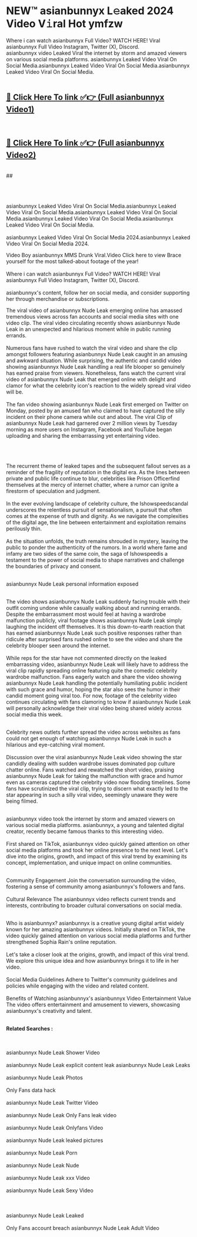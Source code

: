 
# NEW™ asianbunnyx L𝚎aked 2024 Video V𝚒ral Hot ymfzw

Where i can watch asianbunnyx Full Video? WATCH HERE! Viral asianbunnyx Full Video Instagram, Twitter (X), Discord. <br>
asianbunnyx video Leaked Viral the internet by storm and amazed viewers on various social media platforms. asianbunnyx Leaked Video Viral On Social Media.asianbunnyx Leaked Video Viral On Social Media.asianbunnyx Leaked Video Viral On Social Media.<br>
 <br>

##  <a href="hhttps://clipsfans.site?title=asianbunnyx&ref=git">🔴 Click Here To link ✅👉 (Full asianbunnyx Video1)</a><br>
  <br>

##  <a href="https://clipsfans.site?title=asianbunnyx&ref=git">🔴 Click Here To link ✅👉 (Full asianbunnyx Video2)</a><br>
  <br>
  ##


  <br>

  <br>

<br><br>
asianbunnyx Leaked Video Viral On Social Media.asianbunnyx Leaked Video Viral On Social Media.asianbunnyx Leaked Video Viral On Social Media.asianbunnyx Leaked Video Viral On Social Media.asianbunnyx Leaked Video Viral On Social Media.
<br><br>
asianbunnyx Leaked Video Viral On Social Media 2024.asianbunnyx Leaked Video Viral On Social Media 2024.


Video Boy asianbunnyx MMS Drunk Viral.Video Click here to view Brace yourself for the most talked-about footage of the year!
<br><br>
Where i can watch asianbunnyx Full Video? WATCH HERE! Viral asianbunnyx Full Video Instagram, Twitter (X), Discord.
<br><br>
asianbunnyx's content, follow her on social media, and consider supporting her through merchandise or subscriptions.


The viral video of asianbunnyx Nude Leak emerging online has amassed tremendous views across fan accounts and social media sites with one video clip. The viral video circulating recently shows asianbunnyx Nude Leak in an unexpected and hilarious moment while in public running errands.
<br><br>
Numerous fans have rushed to watch the viral video and share the clip amongst followers featuring asianbunnyx Nude Leak caught in an amusing and awkward situation. While surprising, the authentic and candid video showing asianbunnyx Nude Leak handling a real life blooper so genuinely has earned praise from viewers. Nonetheless, fans watch the current viral video of asianbunnyx Nude Leak that emerged online with delight and clamor for what the celebrity icon's reaction to the widely spread viral video will be.
<br><br>
The fan video showing asianbunnyx Nude Leak first emerged on Twitter on Monday, posted by an amused fan who claimed to have captured the silly incident on their phone camera while out and about. The viral Clip of asianbunnyx Nude Leak had garnered over 2 million views by Tuesday morning as more users on Instagram, Facebook and YouTube began uploading and sharing the embarrassing yet entertaining video.
<br><br>


<br><br>
The recurrent theme of leaked tapes and the subsequent fallout serves as a reminder of the fragility of reputation in the digital era. As the lines between private and public life continue to blur, celebrities like Prison Officerfind themselves at the mercy of internet chatter, where a rumor can ignite a firestorm of speculation and judgment.
<br><br>
In the ever evolving landscape of celebrity culture, the Ishowspeedscandal underscores the relentless pursuit of sensationalism, a pursuit that often comes at the expense of truth and dignity. As we navigate the complexities of the digital age, the line between entertainment and exploitation remains perilously thin.
<br><br>
As the situation unfolds, the truth remains shrouded in mystery, leaving the public to ponder the authenticity of the rumors. In a world where fame and infamy are two sides of the same coin, the saga of Ishowspeedis a testament to the power of social media to shape narratives and challenge the boundaries of privacy and consent.
<br><br>





asianbunnyx Nude Leak personal information exposed
<br><br>



The video shows asianbunnyx Nude Leak suddenly facing trouble with their outfit coming undone while casually walking about and running errands. Despite the embarrassment most would feel at having a wardrobe malfunction publicly, viral footage shows asianbunnyx Nude Leak simply laughing the incident off themselves. It is this down-to-earth reaction that has earned asianbunnyx Nude Leak such positive responses rather than ridicule after surprised fans rushed online to see the video and share the celebrity blooper seen around the internet.
<br><br>
While reps for the star have not commented directly on the leaked embarrassing video, asianbunnyx Nude Leak will likely have to address the viral clip rapidly spreading online featuring quite the comedic celebrity wardrobe malfunction. Fans eagerly watch and share the video showing asianbunnyx Nude Leak handling the potentially humiliating public incident with such grace and humor, hoping the star also sees the humor in their candid moment going viral too. For now, footage of the celebrity video continues circulating with fans clamoring to know if asianbunnyx Nude Leak will personally acknowledge their viral video being shared widely across social media this week.
<br><br>

Celebrity news outlets further spread the video across websites as fans could not get enough of watching asianbunnyx Nude Leak in such a hilarious and eye-catching viral moment.
<br><br>
Discussion over the viral asianbunnyx Nude Leak video showing the star candidly dealing with sudden wardrobe issues dominated pop culture chatter online. Fans watched and rewatched the short video, praising asianbunnyx Nude Leak for taking the malfunction with grace and humor even as cameras captured the celebrity video now flooding timelines. Some fans have scrutinized the viral clip, trying to discern what exactly led to the star appearing in such a silly viral video, seemingly unaware they were being filmed.
<br><br>


asianbunnyx video took the internet by storm and amazed viewers on various social media platforms. asianbunnyx, a young and talented digital creator, recently became famous thanks to this interesting video.
<br><br>
First shared on TikTok, asianbunnyx video quickly gained attention on other social media platforms and took her online presence to the next level. Let's dive into the origins, growth, and impact of this viral trend by examining its concept, implementation, and unique impact on online communities.
<br><br>

Community Engagement Join the conversation surrounding the video, fostering a sense of community among asianbunnyx's followers and fans.
<br><br>
Cultural Relevance The asianbunnyx video reflects current trends and interests, contributing to broader cultural conversations on social media.
<br><br>




Who is asianbunnyx? asianbunnyx is a creative young digital artist widely known for her amazing asianbunnyx videos. Initially shared on TikTok, the video quickly gained attention on various social media platforms and further strengthened Sophia Rain's online reputation.
<br><br>
Let's take a closer look at the origins, growth, and impact of this viral trend. We explore this unique idea and how asianbunnyx brings it to life in her video.
<br><br>
Social Media Guidelines Adhere to Twitter's community guidelines and policies while engaging with the video and related content.
<br><br>
Benefits of Watching asianbunnyx's asianbunnyx Video Entertainment Value The video offers entertainment and amusement to viewers, showcasing asianbunnyx's creativity and talent.
<br><br>




<strong>Related Searches :</strong>

<br><br>
asianbunnyx Nude Leak Shower Video
<br><br>
asianbunnyx Nude Leak explicit content leak
asianbunnyx Nude Leak Leaks
<br><br>
asianbunnyx Nude Leak Photos
<br><br>
Only Fans data hack
<br><br>
asianbunnyx Nude Leak Twitter Video
<br><br>
asianbunnyx Nude Leak Only Fans leak video
<br><br>
asianbunnyx Nude Leak Onlyfans Video
<br><br>
asianbunnyx Nude Leak leaked pictures
<br><br>
asianbunnyx Nude Leak Porn
<br><br>
asianbunnyx Nude Leak Nude
<br><br>
asianbunnyx Nude Leak xxx Video
<br><br>
asianbunnyx Nude Leak Sexy Video
<br><br>
<br><br>
asianbunnyx Nude Leak Leaked
<br><br>
Only Fans account breach
asianbunnyx Nude Leak Adult Video
<br><br>